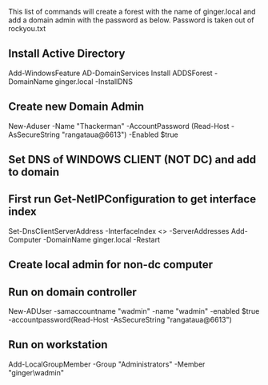 This list of commands will create a forest with the name of ginger.local and add a domain admin with the password as below. Password is taken out of rockyou.txt

## Install Active Directory

Add-WindowsFeature AD-DomainServices
Install ADDSForest -DomainName ginger.local -InstallDNS

## Create new Domain Admin

New-Aduser -Name "Thackerman" -AccountPassword (Read-Host -AsSecureString "rangataua@6613") -Enabled $true

## Set DNS of WINDOWS CLIENT (NOT DC) and add to domain
## First run Get-NetIPConfiguration to get interface index

Set-DnsClientServerAddress -InterfaceIndex <> -ServerAddresses <IP of domain controller>
Add-Computer -DomainName ginger.local -Restart

## Create local admin for non-dc computer

## Run on domain controller
New-ADUser -samaccountname "wadmin" -name "wadmin" -enabled $true -accountpassword(Read-Host -AsSecureString "rangataua@6613")

## Run on workstation
Add-LocalGroupMember -Group "Administrators" -Member "ginger\wadmin"
